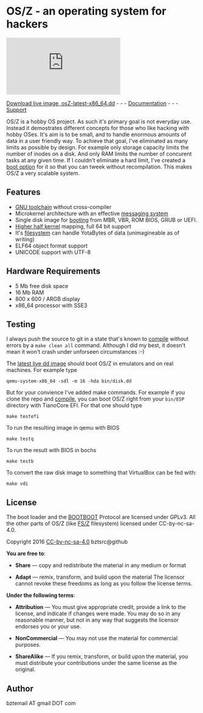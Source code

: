 OS/Z - an operating system for hackers
======================================

![OS/Z](http://forum.osdev.org/download/file.php?avatar=17273_1482039401.png)

[Download live image, osZ-latest-x86_64.dd](https://github.com/bztsrc/osz/blob/master/bin/disk.dd?raw=true)   - - -   [Documentation](https://github.com/bztsrc/osz/tree/master/docs)   - - -   [Support](http://forum.osdev.org/viewtopic.php?f=2&t=30914&p=266383)

OS/Z is a hobby OS project. As such it's primary goal is not
everyday use. Instead it demostrates different concepts
for those who like hacking with hobby OSes. It's aim is
to be small, and to handle enormous amounts of data in
a user friendly way. To achieve that goal, I've eliminated
as many limits as possible by design.
For example only storage capacity limits the number of inodes
on a disk. And only RAM limits the number of concurent tasks
at any given time. If I couldn't eliminate a hard limit, I've
created a [boot option](https://github.com/bztsrc/osz/tree/master/docs/bootopts.md) for it so that you
can tweek without recompilation. This makes OS/Z a very scalable system.

Features
--------

 - [GNU toolchain](https://github.com/bztsrc/osz/tree/master/docs/compile.md) without cross-compiler
 - Microkernel architecture with an effective [messaging system](https://github.com/bztsrc/osz/tree/master/docs/messages.md)
 - Single disk image for [booting](https://github.com/bztsrc/osz/tree/master/docs/boot.md) from MBR, VBR, ROM BIOS, GRUB or UEFI.
 - [Higher half kernel](https://github.com/bztsrc/osz/tree/master/docs/memory.md) mapping, full 64 bit support
 - It's [filesystem](https://github.com/bztsrc/osz/tree/master/docs/fs.md) can handle YotaBytes of data (unimagineable as of writing)
 - ELF64 object format support
 - UNICODE support with UTF-8

Hardware Requirements
---------------------

 - 5 Mb free disk space
 - 16 Mb RAM
 - 800 x 600 / ARGB display
 - x86_64 processor with SSE3

Testing
-------

I always push the source to git in a state that's known to [compile](https://github.com/bztsrc/osz/tree/master/docs/compile.md) without errors by a `make clean all` command.
Although I did my best, it doesn't mean it won't crash under unforseen circumstances :-)

The [latest live dd image](https://github.com/bztsrc/osz/blob/master/bin/disk.dd?raw=true) should boot OS/Z in emulators and on real machines. For example type

```shell
qemu-system-x86_64 -sdl -m 16 -hda bin/disk.dd
```

But for your convience I've added make commands. For example if you clone the repo and [compile](https://github.com/bztsrc/osz/blob/master/src/docs/compile.md), you can boot OS/Z right from your `bin/ESP` directory
with TianoCore EFI. For that one should type

```shell
make testefi
```

To run the resulting image in qemu with BIOS

```shell
make testq
```

To run the result with BIOS in bochs

```shell
make testb
```

To convert the raw disk image to something that VirtualBox can be fed with:

```shell
make vdi
```

License
-------

The boot loader and the [BOOTBOOT](https://github.com/bztsrc/osz/blob/master/loader) Protocol are licensed under GPLv3.
All the other parts of OS/Z (like [FS/Z](https://github.com/bztsrc/osz/blob/master/docs/fs.md) filesystem) licensed under CC-by-nc-sa-4.0.

 Copyright 2016 [CC-by-nc-sa-4.0](https://creativecommons.org/licenses/by-nc-sa/4.0/) bztsrc@github
 
**You are free to**:

 - **Share** — copy and redistribute the material in any medium or format

 - **Adapt** — remix, transform, and build upon the material
     The licensor cannot revoke these freedoms as long as you follow
     the license terms.
 
**Under the following terms**:

 - **Attribution** — You must give appropriate credit, provide a link to
     the license, and indicate if changes were made. You may do so in
     any reasonable manner, but not in any way that suggests the
     licensor endorses you or your use.

 - **NonCommercial** — You may not use the material for commercial purposes.

 - **ShareAlike** — If you remix, transform, or build upon the material,
     you must distribute your contributions under the same license as
     the original.

Author
------

bztemail AT gmail DOT com
